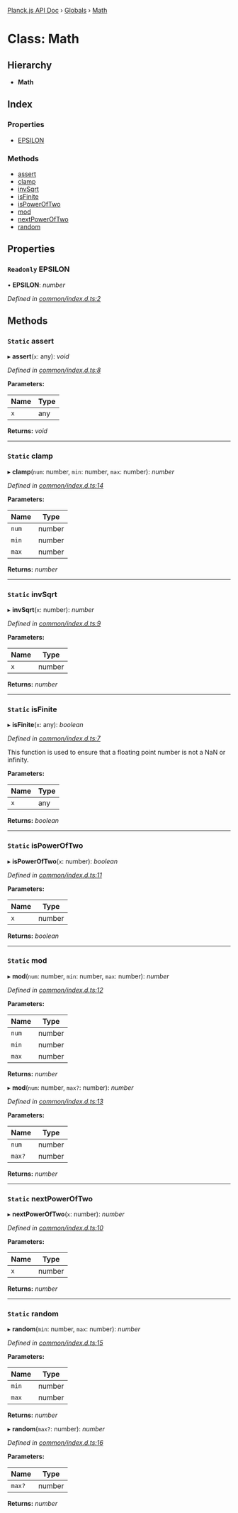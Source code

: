 [Planck.js API Doc](../README.md) › [Globals](../globals.md) › [Math](math.md)

# Class: Math

## Hierarchy

* **Math**

## Index

### Properties

* [EPSILON](math.md#readonly-epsilon)

### Methods

* [assert](math.md#static-assert)
* [clamp](math.md#static-clamp)
* [invSqrt](math.md#static-invsqrt)
* [isFinite](math.md#static-isfinite)
* [isPowerOfTwo](math.md#static-ispoweroftwo)
* [mod](math.md#static-mod)
* [nextPowerOfTwo](math.md#static-nextpoweroftwo)
* [random](math.md#static-random)

## Properties

### `Readonly` EPSILON

• **EPSILON**: *number*

*Defined in [common/index.d.ts:2](https://github.com/shakiba/planck.js/blob/9a1fbe4/lib/common/index.d.ts#L2)*

## Methods

### `Static` assert

▸ **assert**(`x`: any): *void*

*Defined in [common/index.d.ts:8](https://github.com/shakiba/planck.js/blob/9a1fbe4/lib/common/index.d.ts#L8)*

**Parameters:**

Name | Type |
------ | ------ |
`x` | any |

**Returns:** *void*

___

### `Static` clamp

▸ **clamp**(`num`: number, `min`: number, `max`: number): *number*

*Defined in [common/index.d.ts:14](https://github.com/shakiba/planck.js/blob/9a1fbe4/lib/common/index.d.ts#L14)*

**Parameters:**

Name | Type |
------ | ------ |
`num` | number |
`min` | number |
`max` | number |

**Returns:** *number*

___

### `Static` invSqrt

▸ **invSqrt**(`x`: number): *number*

*Defined in [common/index.d.ts:9](https://github.com/shakiba/planck.js/blob/9a1fbe4/lib/common/index.d.ts#L9)*

**Parameters:**

Name | Type |
------ | ------ |
`x` | number |

**Returns:** *number*

___

### `Static` isFinite

▸ **isFinite**(`x`: any): *boolean*

*Defined in [common/index.d.ts:7](https://github.com/shakiba/planck.js/blob/9a1fbe4/lib/common/index.d.ts#L7)*

This function is used to ensure that a floating point number is not a NaN or
infinity.

**Parameters:**

Name | Type |
------ | ------ |
`x` | any |

**Returns:** *boolean*

___

### `Static` isPowerOfTwo

▸ **isPowerOfTwo**(`x`: number): *boolean*

*Defined in [common/index.d.ts:11](https://github.com/shakiba/planck.js/blob/9a1fbe4/lib/common/index.d.ts#L11)*

**Parameters:**

Name | Type |
------ | ------ |
`x` | number |

**Returns:** *boolean*

___

### `Static` mod

▸ **mod**(`num`: number, `min`: number, `max`: number): *number*

*Defined in [common/index.d.ts:12](https://github.com/shakiba/planck.js/blob/9a1fbe4/lib/common/index.d.ts#L12)*

**Parameters:**

Name | Type |
------ | ------ |
`num` | number |
`min` | number |
`max` | number |

**Returns:** *number*

▸ **mod**(`num`: number, `max?`: number): *number*

*Defined in [common/index.d.ts:13](https://github.com/shakiba/planck.js/blob/9a1fbe4/lib/common/index.d.ts#L13)*

**Parameters:**

Name | Type |
------ | ------ |
`num` | number |
`max?` | number |

**Returns:** *number*

___

### `Static` nextPowerOfTwo

▸ **nextPowerOfTwo**(`x`: number): *number*

*Defined in [common/index.d.ts:10](https://github.com/shakiba/planck.js/blob/9a1fbe4/lib/common/index.d.ts#L10)*

**Parameters:**

Name | Type |
------ | ------ |
`x` | number |

**Returns:** *number*

___

### `Static` random

▸ **random**(`min`: number, `max`: number): *number*

*Defined in [common/index.d.ts:15](https://github.com/shakiba/planck.js/blob/9a1fbe4/lib/common/index.d.ts#L15)*

**Parameters:**

Name | Type |
------ | ------ |
`min` | number |
`max` | number |

**Returns:** *number*

▸ **random**(`max?`: number): *number*

*Defined in [common/index.d.ts:16](https://github.com/shakiba/planck.js/blob/9a1fbe4/lib/common/index.d.ts#L16)*

**Parameters:**

Name | Type |
------ | ------ |
`max?` | number |

**Returns:** *number*
